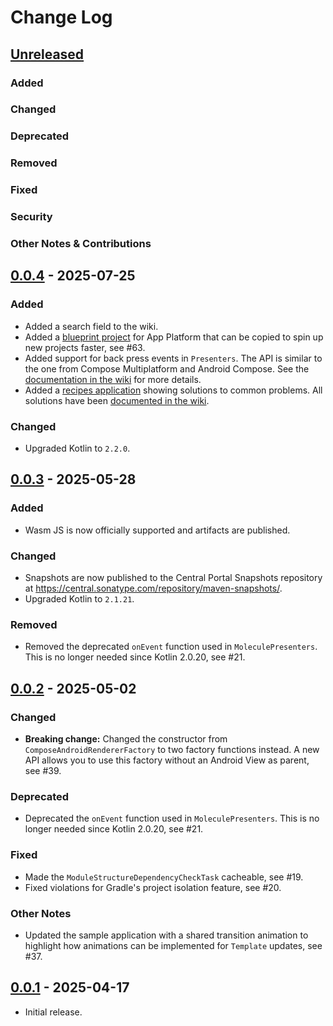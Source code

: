 # Change Log

## [Unreleased]

### Added

### Changed

### Deprecated

### Removed

### Fixed

### Security

### Other Notes & Contributions


## [0.0.4] - 2025-07-25

### Added

- Added a search field to the wiki.
- Added a [blueprint project](https://github.com/amzn/app-platform/tree/main/blueprints/starter) for App Platform that can be copied to spin up new projects faster, see #63.
- Added support for back press events in `Presenters`. The API is similar to the one from Compose Multiplatform and Android Compose. See the [documentation in the wiki](https://amzn.github.io/app-platform/presenter/#back-gestures) for more details.
- Added a [recipes application](https://amzn.github.io/app-platform/#web-recipe-app) showing solutions to common problems. All solutions have been [documented in the wiki](https://amzn.github.io/app-platform/presenter/#recipes).

### Changed

- Upgraded Kotlin to `2.2.0`.


## [0.0.3] - 2025-05-28

### Added

- Wasm JS is now officially supported and artifacts are published.

### Changed

- Snapshots are now published to the Central Portal Snapshots repository at https://central.sonatype.com/repository/maven-snapshots/.
- Upgraded Kotlin to `2.1.21`.

### Removed

- Removed the deprecated `onEvent` function used in `MoleculePresenters`. This is no longer needed since Kotlin 2.0.20, see #21.


## [0.0.2] - 2025-05-02

### Changed

- **Breaking change:** Changed the constructor from `ComposeAndroidRendererFactory` to two factory functions instead. A new API allows you to use this factory without an Android View as parent, see #39.

### Deprecated

- Deprecated the `onEvent` function used in `MoleculePresenters`. This is no longer needed since Kotlin 2.0.20, see #21.

### Fixed

- Made the `ModuleStructureDependencyCheckTask` cacheable, see #19.
- Fixed violations for Gradle's project isolation feature, see #20.

### Other Notes

- Updated the sample application with a shared transition animation to highlight how animations can be implemented for `Template` updates, see #37.


## [0.0.1] - 2025-04-17

- Initial release.

[Unreleased]: https://github.com/amzn/app-platform/compare/0.0.4...HEAD
[0.0.4]: https://github.com/amzn/app-platform/compare/0.0.4
[0.0.3]: https://github.com/amzn/app-platform/compare/0.0.3
[0.0.2]: https://github.com/amzn/app-platform/compare/0.0.2
[0.0.1]: https://github.com/amzn/app-platform/compare/0.0.1
